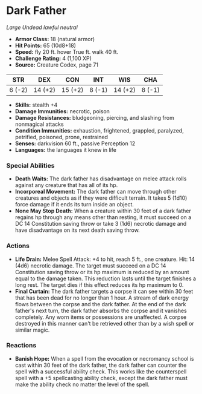 # Dark Father

*Large* *Undead* *lawful neutral*

- **Armor Class:** 18 (natural armor)
- **Hit Points:** 65 (10d8+18)
- **Speed:** fly 20 ft. hover True ft. walk 40 ft.
- **Challenge Rating:** 4 (1,100 XP)
- **Source:** Creature Codex, page 71

| STR | DEX | CON | INT | WIS | CHA |
| --- | --- | --- | --- | --- | --- |
| 6 (-2) | 14 (+2) | 15 (+2) | 8 (-1) | 14 (+2) | 8 (-1) |

- **Skills:** stealth +4
- **Damage Immunities:** necrotic, poison
- **Damage Resistances:** bludgeoning, piercing, and slashing from nonmagical attacks
- **Condition Immunities:** exhaustion, frightened, grappled, paralyzed, petrified, poisoned, prone, restrained
- **Senses:** darkvision 60 ft., passive Perception 12
- **Languages:** the languages it knew in life

### Special Abilities

- **Death Waits:** The dark father has disadvantage on melee attack rolls against any creature that has all of its hp.
- **Incorporeal Movement:** The dark father can move through other creatures and objects as if they were difficult terrain. It takes 5 (1d10) force damage if it ends its turn inside an object.
- **None May Stop Death:** When a creature within 30 feet of a dark father regains hp through any means other than resting, it must succeed on a DC 14 Constitution saving throw or take 3 (1d6) necrotic damage and have disadvantage on its next death saving throw.

### Actions

- **Life Drain:** Melee Spell Attack: +4 to hit, reach 5 ft., one creature. Hit: 14 (4d6) necrotic damage. The target must succeed on a DC 14 Constitution saving throw or its hp maximum is reduced by an amount equal to the damage taken. This reduction lasts until the target finishes a long rest. The target dies if this effect reduces its hp maximum to 0.
- **Final Curtain:** The dark father targets a corpse it can see within 30 feet that has been dead for no longer than 1 hour. A stream of dark energy flows between the corpse and the dark father. At the end of the dark father's next turn, the dark father absorbs the corpse and it vanishes completely. Any worn items or possessions are unaffected. A corpse destroyed in this manner can't be retrieved other than by a wish spell or similar magic.

### Reactions

- **Banish Hope:** When a spell from the evocation or necromancy school is cast within 30 feet of the dark father, the dark father can counter the spell with a successful ability check. This works like the counterspell spell with a +5 spellcasting ability check, except the dark father must make the ability check no matter the level of the spell.


